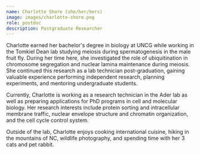 ```yaml
---
name: Charlotte Shore (she/her/hers)
image: images/charlotte-shore.png
role: postdoc
description: Postgraduate Researcher
---
```


Charlotte earned her bachelor's degree in biology at UNCG while working in the Tomkiel Dean lab studying meiosis during spermatogenesis in the male fruit fly. During her time here, she investigated the role of ubiquitination in chromosome segregation and nuclear lamina maintenance during meiosis. She continued this research as a lab technician post-graduation, gaining valuable experience performing independent research, planning experiments, and mentoring undergraduate students.

Currently, Charlotte is working as a research technician in the Ader lab as well as preparing applications for PhD programs in cell and molecular biology.  Her research interests include protein sorting and intracellular membrane traffic, nuclear envelope structure and chromatin organization, and the cell cycle control system.

Outside of the lab, Charlotte enjoys cooking international cuisine, hiking in the mountains of NC, wildlife photography, and spending time with her 3 cats and pet rabbit.
